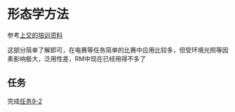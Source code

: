 # 形态学方法
参考[上交的培训资料](https://sjtu-robomaster-team.github.io/vision-learning-1/)

这部分简单了解即可，在电赛等任务简单的比赛中应用比较多，但受环境光照等因素影响极大，泛用性差，RM中现在已经用得不多了

## 任务
完成[任务9-2](/algorithm/tasks/9)
